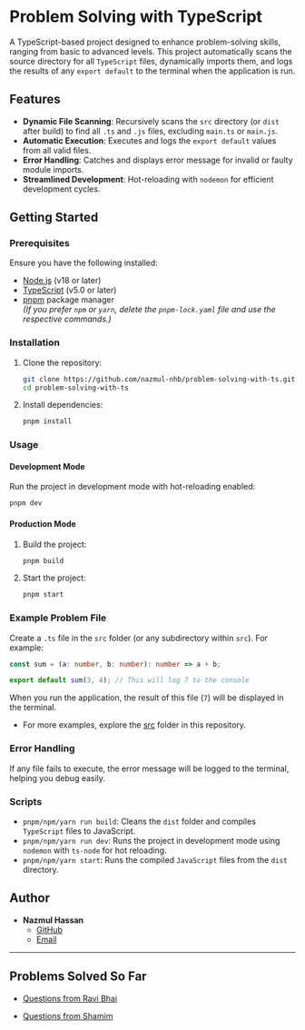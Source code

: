 # Problem Solving with TypeScript

A TypeScript-based project designed to enhance problem-solving skills, ranging from basic to advanced levels. This project automatically scans the source directory for all `TypeScript` files, dynamically imports them, and logs the results of any `export default` to the terminal when the application is run.

## Features

- **Dynamic File Scanning**: Recursively scans the `src` directory (or `dist` after build) to find all `.ts` and `.js` files, excluding `main.ts` or `main.js`.
- **Automatic Execution**: Executes and logs the `export default` values from all valid files.
- **Error Handling**: Catches and displays error message for invalid or faulty module imports.
- **Streamlined Development**: Hot-reloading with `nodemon` for efficient development cycles.

## Getting Started

### Prerequisites

Ensure you have the following installed:

- [Node.js](https://nodejs.org/) (v18 or later)
- [TypeScript](https://www.typescriptlang.org/) (v5.0 or later)
- [pnpm](https://pnpm.io/) package manager  
  *(If you prefer `npm` or `yarn`, delete the `pnpm-lock.yaml` file and use the respective commands.)*

### Installation

1. Clone the repository:

   ```bash
   git clone https://github.com/nazmul-nhb/problem-solving-with-ts.git
   cd problem-solving-with-ts
   ```

2. Install dependencies:

   ```bash
   pnpm install
   ```

### Usage

#### Development Mode

Run the project in development mode with hot-reloading enabled:

```bash
pnpm dev
```

#### Production Mode

1. Build the project:

   ```bash
   pnpm build
   ```

2. Start the project:

   ```bash
   pnpm start
   ```

### Example Problem File

Create a `.ts` file in the `src` folder (or any subdirectory within `src`). For example:

```typescript
const sum = (a: number, b: number): number => a + b;

export default sum(3, 4); // This will log 7 to the console
```

When you run the application, the result of this file (`7`) will be displayed in the terminal.

- For more examples, explore the [src](src) folder in this repository.

### Error Handling

If any file fails to execute, the error message will be logged to the terminal, helping you debug easily.

### Scripts

- `pnpm/npm/yarn run build`: Cleans the `dist` folder and compiles `TypeScript` files to JavaScript.
- `pnpm/npm/yarn run dev`: Runs the project in development mode using `nodemon` with `ts-node` for hot reloading.
- `pnpm/npm/yarn start`: Runs the compiled `JavaScript` files from the `dist` directory.

## Author

- **Nazmul Hassan**  
  - [GitHub](https://github.com/nazmul-nhb)
  - [Email](mailto:nazmulnhb@gmail.com)

---

## Problems Solved So Far

- [Questions from Ravi Bhai](src/ravi_bhai/questions.md)

- [Questions from Shamim](src/shamim/questions.md)
